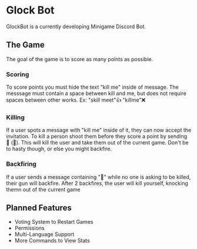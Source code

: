 # Glock Bot
GlockBot is a currently developing Minigame Discord Bot.

## The Game
The goal of the game is to score as many points as possible. 

### Scoring
To score points you must hide the text "kill me" inside of message. The messsage must contain a space between kill and me, but does not require spaces between other works. 
Ex: 
    "skill meet"👍
    "killme"❌

### Killing
If a user spots a message with "kill me" inside of it, they can now accept the invitation. To kill a person shoot them before they score a point by sending 🔫 (:gun:). This will kill the user and take them out of the current game. Don't be to hasty though, or else you might backfire.

### Backfiring
If a user sends a message containing "🔫" while no one is asking to be killed, their gun will backfire. After 2 backfires, the user will kill yourself, knocking themn out of the current game

## Planned Features
 - Voting System to Restart Games
 - Permissions
 - Multi-Language Support
 - More Commands to View Stats